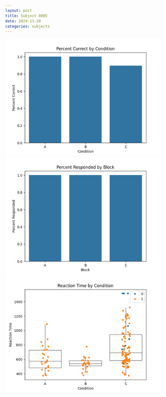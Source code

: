 ```yaml
---
layout: post
title: Subject 8005
date: 2024-11-20
categories: subjects
---
```


![](data/8005/run-5/8005_ATS_percent_correct.png)
![](data/8005/run-5/8005_ATS_percent_responded.png)
![](data/8005/run-5/8005_ATS_rt.png)
